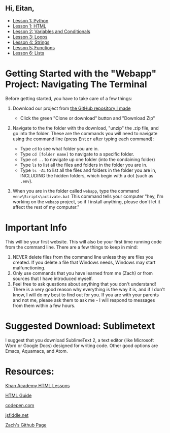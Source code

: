 ## Hi, Eitan,

* [Lesson 1: Python](https://zsiegel92.github.io/Eitan_S/Lessons/Lesson_1/Python1.html)
* [Lesson 1: HTML](https://zsiegel92.github.io/Eitan_S/Lessons/Lesson_1/HTML1.html)
* [Lesson 2: Variables and Conditionals](https://zsiegel92.github.io/Eitan_S/Lessons/Lesson_2_Variables_and_Conditionals/Python2.html)
* [Lesson 3: Loops](https://zsiegel92.github.io/Eitan_S/Lessons/Lesson_3_Loops/Python3.html)
* [Lesson 4: Strings](https://zsiegel92.github.io/Eitan_S/Lessons/Lesson_4_Strings/Python4.html)
* [Lesson 5: Functions](https://zsiegel92.github.io/Eitan_S/Lessons/Lesson_5_Functions/Python5.html)
* [Lesson 6: Lists](https://zsiegel92.github.io/Eitan_S/Lessons/Lesson_6_Lists/Python6.html)

# Getting Started with the "Webapp" Project: Navigating The Terminal
Before getting started, you have to take care of a few things:

1. Download our project from [the GitHub repository I made](https://github.com/zsiegel92/Eitan_S)
	* Click the green "Clone or download" button and "Download Zip"

2. Navigate to the the folder with the download, "unzip" the .zip file, and go into the folder. These are the commands you will need to navigate using the command line (press <kbd>Enter</kbd> after typing each command):
	* Type `cd` to see what folder you are in.
	* Type `cd [folder name]` to navigate to a specific folder.
	* Type `cd ..` to navigate up one folder (into the condaining folder)
	* Type `ls` to list all the files and folders in the folder you are in.
	* Type `ls -AL` to list all the files and folders in the folder you are in, INCLUDING the hidden folders, which begin with a dot (such as `.env`).

3. When you are in the folder called `webapp`, type the command
            `venv\Scripts\activate.bat`
This command tells your computer "hey, I'm working on the `webapp` project, so if I install anything, please don't let it affect the rest of my computer."

# Important Info

This will be your first website. This will also be your first time running code from the command line. There are a few things to keep in mind:

1. NEVER delete files from the command line unless they are files you created. If you delete a file that Windows needs, Windows may start malfunctioning.
2. Only use commands that you have learned from me (Zach) or from sources that I have introduced myself.
3. Feel free to ask questions about anything that you don't understand! There is a very good reason why everything is the way it is, and if I don't know, I will do my best to find out for you. If you are with your parents and not me, please ask them to ask me - I will respond to messages from them within a few hours.


# Suggested Download: Sublimetext

I suggest that you download SublimeText 2, a text editor (like Microsoft Word or Google Docs) designed for writing code. Other good options are Emacs, Aquamacs, and Atom.


# Resources:

[Khan Academy HTML Lessons](https://www.khanacademy.org/computing/computer-programming/html-css)

[HTML Guide](https://www.w3schools.com/html/html_elements.asp)

[codepen.com](https://codepen.io/zsiegel/)

[jsfiddle.net](https://jsfiddle.net/)

[Zach's Github Page](https://github.com/zsiegel92)
